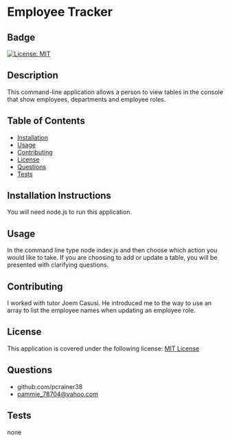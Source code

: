 
  # Employee Tracker

  ## Badge
  [![License: MIT](https://img.shields.io/badge/License-MIT-yellow.svg)](https://opensource.org/licenses/MIT)

  ## Description 
  
  This command-line application allows a person to view tables in the console that show employees, departments and employee roles.

  ## Table of Contents 
  - [Installation](#installation) 
  - [Usage](#usage) 
  - [Contributing](#contributing) 
  - [License](#license) 
  - [Questions](#questions)
  - [Tests](#tests)

  ## Installation Instructions 
  
  You will need node.js to run this application.

  ## Usage 
 
  In the command line type node index.js and then choose which action you would like to take.  If you are choosing to add or update a table, you will be presented with clarifying questions.

  ## Contributing   
 
  I worked with tutor Joem Casusi.  He introduced me to the way to use an array to list the employee names when updating an employee role.
  
  ## License 
 
  This application is covered under the following license:
    [MIT License](https://opensource.org/licenses/)
  
  ## Questions
  
  - github.com/pcrainer38
  - pammie_78704@yahoo.com
  
   ## Tests 
  
   none
